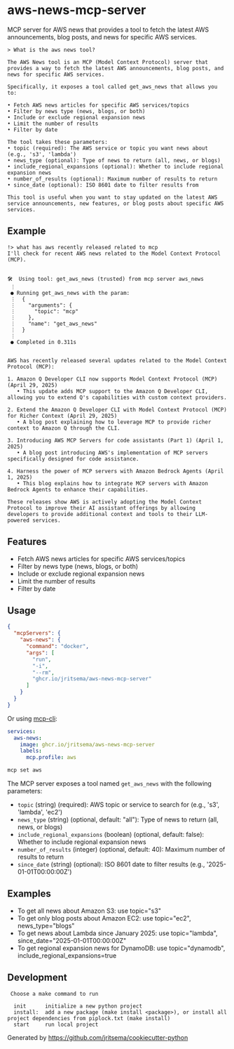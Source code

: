 # aws-news-mcp-server

MCP server for AWS news that provides a tool to fetch the latest AWS announcements, blog posts, and news for specific AWS services.

```
> What is the aws news tool?

The AWS News tool is an MCP (Model Context Protocol) server that provides a way to fetch the latest AWS announcements, blog posts, and news for specific AWS services. 

Specifically, it exposes a tool called get_aws_news that allows you to:

• Fetch AWS news articles for specific AWS services/topics
• Filter by news type (news, blogs, or both)
• Include or exclude regional expansion news
• Limit the number of results
• Filter by date

The tool takes these parameters:
• topic (required): The AWS service or topic you want news about (e.g., 's3', 'lambda')
• news_type (optional): Type of news to return (all, news, or blogs)
• include_regional_expansions (optional): Whether to include regional expansion news
• number_of_results (optional): Maximum number of results to return
• since_date (optional): ISO 8601 date to filter results from

This tool is useful when you want to stay updated on the latest AWS service announcements, new features, or blog posts about specific AWS services.
```

## Example

```
!> what has aws recently released related to mcp
I'll check for recent AWS news related to the Model Context Protocol (MCP).


🛠️  Using tool: get_aws_news (trusted) from mcp server aws_news
 ⋮
 ● Running get_aws_news with the param:
 ⋮  {
 ⋮    "arguments": {
 ⋮      "topic": "mcp"
 ⋮    },
 ⋮    "name": "get_aws_news"
 ⋮  }
 ⋮
 ● Completed in 0.311s


AWS has recently released several updates related to the Model Context Protocol (MCP):

1. Amazon Q Developer CLI now supports Model Context Protocol (MCP) (April 29, 2025)
   • This update adds MCP support to the Amazon Q Developer CLI, allowing you to extend Q's capabilities with custom context providers.

2. Extend the Amazon Q Developer CLI with Model Context Protocol (MCP) for Richer Context (April 29, 2025)
   • A blog post explaining how to leverage MCP to provide richer context to Amazon Q through the CLI.

3. Introducing AWS MCP Servers for code assistants (Part 1) (April 1, 2025)
   • A blog post introducing AWS's implementation of MCP servers specifically designed for code assistance.

4. Harness the power of MCP servers with Amazon Bedrock Agents (April 1, 2025)
   • This blog explains how to integrate MCP servers with Amazon Bedrock Agents to enhance their capabilities.

These releases show AWS is actively adopting the Model Context Protocol to improve their AI assistant offerings by allowing developers to provide additional context and tools to their LLM-powered services.
```

## Features

- Fetch AWS news articles for specific AWS services/topics
- Filter by news type (news, blogs, or both)
- Include or exclude regional expansion news
- Limit the number of results
- Filter by date

## Usage

```json
{
  "mcpServers": {
    "aws-news": {
      "command": "docker",
      "args": [
        "run",
        "-i",
        "--rm",
        "ghcr.io/jritsema/aws-news-mcp-server"
      ]
    }
  }
}
```

Or using [mcp-cli](https://github.com/jritsema/mcp-cli):

```yaml
services:
  aws-news:
    image: ghcr.io/jritsema/aws-news-mcp-server
    labels:
      mcp.profile: aws
```
```sh
mcp set aws
```

The MCP server exposes a tool named `get_aws_news` with the following parameters:

- `topic` (string) (required): AWS topic or service to search for (e.g., 's3', 'lambda', 'ec2')
- `news_type` (string) (optional, default: "all"): Type of news to return (all, news, or blogs)
- `include_regional_expansions` (boolean) (optional, default: false): Whether to include regional expansion news
- `number_of_results` (integer) (optional, default: 40): Maximum number of results to return
- `since_date` (string) (optional): ISO 8601 date to filter results (e.g., '2025-01-01T00:00:00Z')

## Examples

- To get all news about Amazon S3: use topic="s3"
- To get only blog posts about Amazon EC2: use topic="ec2", news_type="blogs"
- To get news about Lambda since January 2025: use topic="lambda", since_date="2025-01-01T00:00:00Z"
- To get regional expansion news for DynamoDB: use topic="dynamodb", include_regional_expansions=true

## Development
```
 Choose a make command to run

  init      initialize a new python project
  install:  add a new package (make install <package>), or install all project dependencies from piplock.txt (make install)
  start     run local project
```

Generated by https://github.com/jritsema/cookiecutter-python
